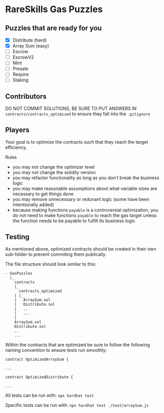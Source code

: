 # RareSkills Gas Puzzles 

## Puzzles that are ready for you
- [x] Distribute (hard)
- [x] Array Sum (easy)
- [ ] Escrow
- [ ] EscrowV2
- [ ] Mint
- [ ] Presale
- [ ] Require
- [ ] Staking

## Contributors
DO NOT COMMIT SOLUTIONS, BE SURE TO PUT ANSWERS IN `contracts/contracts_optimized` to ensure they fall into the `.gitignore`

## Players
Your goal is to optimize the contracts such that they reach the target efficiency.

Rules
- you may not change the optimizer level
- you may not change the solidity version
- you may refactor functionality as long as you don't break the business logic
- you may make reasonable assumptions about what variable sizes are necessary to get things done
- you may remove unnecessary or redunant logic (some have been intentionally added)
- because making functions `payable` is a controversial optimization, you do not need to make functions `payable` to reach the gas target unless the function needs to be payable to fulfill its business logic


## Testing

As mentioned above, optimized contracts should be created in their own sub-folder
to prevent commiting them publically. 

The file structure should look similar to this:

```
- GasPuzzles
  |_
    contracts
    |_
      contracts_optimized
    | |_
    |   ArraySum.sol
    |   Distribute.sol
    |   ..
    |   ...
    |
    ArraySum.sol
    Distribute.sol
    ..
    ...
```

Within the contracts that are optimized be sure to follow the following naming 
convention to ensure tests run smoothly:

```
contract OptimizedArraySum {

...

contract OptimizedDistribute {

...
```

All tests can be run with: `npx hardhat test`

Specific tests can be run with: `npx hardhat test ./test/arraySum.js`
